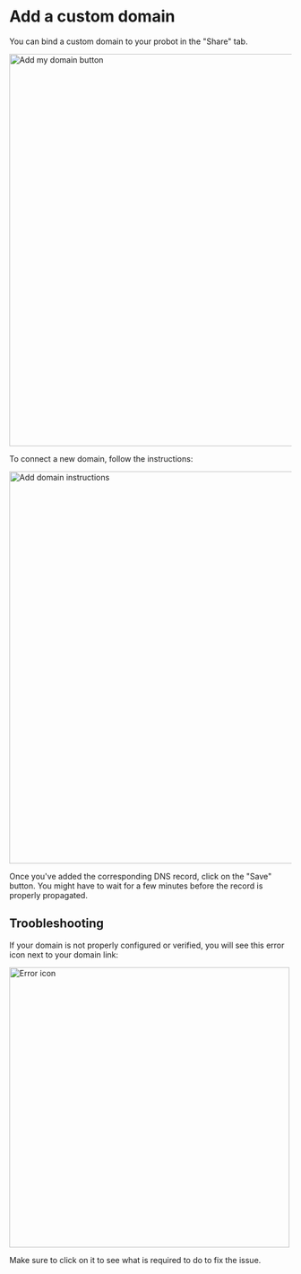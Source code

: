 # Add a custom domain

You can bind a custom domain to your probot in the "Share" tab.

<img
  src="/img/custom-domain/add-domain.png"
  width="700"
  alt="Add my domain button"
/>

To connect a new domain, follow the instructions:

<img
  src="/img/custom-domain/instructions.png"
  width="700"
  alt="Add domain instructions"
/>

Once you've added the corresponding DNS record, click on the "Save" button. You might have to wait for a few minutes before the record is properly propagated.

## Troobleshooting

If your domain is not properly configured or verified, you will see this error icon next to your domain link:

<img
  src="/img/custom-domain/invalid-config.png"
  width="500"
  alt="Error icon"
/>

Make sure to click on it to see what is required to do to fix the issue.
